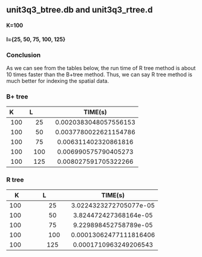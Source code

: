 ## unit3q3_btree.db and unit3q3_rtree.d
#### K=100
#### l={25, 50, 75, 100, 125} 

### Conclusion
As we can see from the tables below, the run time of R tree method is about 10 times faster than the B+tree method. Thus, we can say R tree method is much better for indexing the spatial data. 

### B+ tree
| K             | L             |TIME(s)    |
|:-------------:|:-------------:| :-----:|
|100	          |25	            |0.0020383048057556153|
|100	          |50	            |0.0037780022621154786|
|100	          |75          	  |0.006311402320861816|
|100	          |100	          |0.006990575790405273|
|100	          |125         	  |0.008027591705322266|

### R tree
| K             | L             |TIME(s)    |
|:-------------:|:-------------:| :-----:|
|100	          |      25	      |3.0224323272705077e-05|
|100	          |      50	      |3.824472427368164e-05|
|100	          |      75	      |9.229898452758789e-05|
|100	          |      100	    |0.00013062477111816406|
|100	          |      125	    |0.0001710963249206543|
